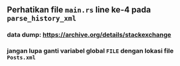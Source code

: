 ## Perhatikan file `main.rs` line ke-4 pada `parse_history_xml` 

### data dump: https://archive.org/details/stackexchange

### jangan lupa ganti variabel global `FILE` dengan lokasi file `Posts.xml`
